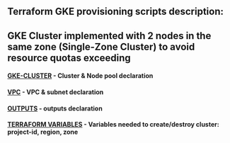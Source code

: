## Terraform GKE provisioning scripts description:

## GKE Cluster implemented with 2 nodes in the same zone (Single-Zone Cluster) to avoid resource quotas exceeding

#### [GKE-CLUSTER](gke-cluster.tf) - Cluster & Node pool declaration
#### [VPC](vpc.tf) - VPC & subnet declaration
#### [OUTPUTS](outputs.tf) - outputs declaration
#### [TERRAFORM VARIABLES](terraform.tfvars) - Variables needed to create/destroy cluster: project-id, region, zone